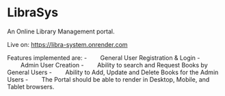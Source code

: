 # LibraSys
An Online Library Management portal.

Live on: https://libra-system.onrender.com

Features implemented are:
-        General User Registration & Login
-        Admin User Creation
-        Ability to search and Request Books by General Users
-        Ability to Add, Update and Delete Books for the Admin Users
-        The Portal should be able to render in Desktop, Mobile, and Tablet browsers.
